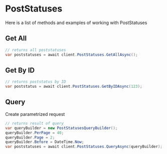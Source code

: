 # PostStatuses

Here is a list of methods and examples of working with PostStatuses

## Get All

```C#
// returns all poststatuses
var poststatuses = await client.PostStatuses.GetAllAsync();
```

## Get By ID

```C#
// returns poststatus by ID
var poststatus = await client.PostStatuses.GetByIDAsync(123);
```

## Query
Create parametrized request
```C#
// returns result of query
var queryBuilder = new PostStatusesQueryBuilder();
queryBuilder.PerPage = 40;
queryBuilder.Page = 2;
queryBuilder.Before = DateTime.Now;
var poststatuses = await client.PostStatuses.QueryAsync(queryBuilder);
```